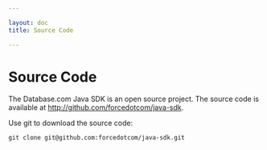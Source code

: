 ```yaml
---

layout: doc
title: Source Code

---
```

# Source Code

The Database.com Java SDK is an open source project. The source code is available at <http://github.com/forcedotcom/java-sdk>.

Use git to download the source code:

    git clone git@github.com:forcedotcom/java-sdk.git

